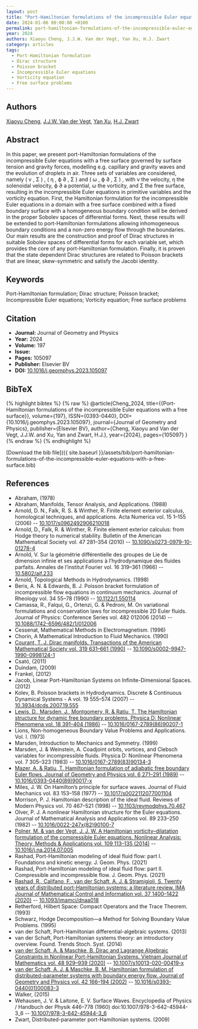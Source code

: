 ```yaml
---
layout: post
title: "Port-Hamiltonian formulations of the incompressible Euler equations with a free surface"
date: 2024-01-06 00:00:00 +0100
permalink: port-hamiltonian-formulations-of-the-incompressible-euler-equations-with-a-free-surface
year: 2024
authors: Xiaoyu Cheng, J.J.W. Van der Vegt, Yan Xu, H.J. Zwart
category: articles
tags:
  - Port-Hamiltonian formulation
  - Dirac structure
  - Poisson bracket
  - Incompressible Euler equations
  - Vorticity equation
  - Free surface problems
---
```

 
## Authors
[Xiaoyu Cheng](authors/xiaoyu-cheng), [J.J.W. Van der Vegt](authors/jaap-j-w-van-der-vegt), [Yan Xu](authors/yan-xu), [H.J. Zwart](authors/hans-zwart)
 
## Abstract
In this paper, we present port-Hamiltonian formulations of the incompressible Euler equations with a free surface governed by surface tension and gravity forces, modelling e.g. capillary and gravity waves and the evolution of droplets in air. Three sets of variables are considered, namely ( v , Σ ) , ( η , ϕ ∂ , Σ ) and ( ω , ϕ ∂ , Σ ) , with v the velocity, η the solenoidal velocity, ϕ ∂ a potential, ω the vorticity, and Σ the free surface, resulting in the incompressible Euler equations in primitive variables and the vorticity equation. First, the Hamiltonian formulation for the incompressible Euler equations in a domain with a free surface combined with a fixed boundary surface with a homogeneous boundary condition will be derived in the proper Sobolev spaces of differential forms. Next, these results will be extended to port-Hamiltonian formulations allowing inhomogeneous boundary conditions and a non-zero energy flow through the boundaries. Our main results are the construction and proof of Dirac structures in suitable Sobolev spaces of differential forms for each variable set, which provides the core of any port-Hamiltonian formulation. Finally, it is proven that the state dependent Dirac structures are related to Poisson brackets that are linear, skew-symmetric and satisfy the Jacobi identity.
 
## Keywords
Port-Hamiltonian formulation; Dirac structure; Poisson bracket; Incompressible Euler equations; Vorticity equation; Free surface problems
 
## Citation
- **Journal:** Journal of Geometry and Physics
- **Year:** 2024
- **Volume:** 197
- **Issue:** 
- **Pages:** 105097
- **Publisher:** Elsevier BV
- **DOI:** [10.1016/j.geomphys.2023.105097](https://doi.org/10.1016/j.geomphys.2023.105097)
 
## BibTeX
{% highlight bibtex %}
{% raw %}
@article{Cheng_2024,
  title={{Port-Hamiltonian formulations of the incompressible Euler equations with a free surface}},
  volume={197},
  ISSN={0393-0440},
  DOI={10.1016/j.geomphys.2023.105097},
  journal={Journal of Geometry and Physics},
  publisher={Elsevier BV},
  author={Cheng, Xiaoyu and Van der Vegt, J.J.W. and Xu, Yan and Zwart, H.J.},
  year={2024},
  pages={105097}
}
{% endraw %}
{% endhighlight %}
 
[Download the bib file]({{ site.baseurl }}/assets/bib/port-hamiltonian-formulations-of-the-incompressible-euler-equations-with-a-free-surface.bib)
 
## References
- Abraham, (1978)
- Abraham, Manifolds, Tensor Analysis, and Applications. (1988)
- Arnold, D. N., Falk, R. S. & Winther, R. Finite element exterior calculus, homological techniques, and applications. Acta Numerica vol. 15 1–155 (2006) -- [10.1017/s0962492906210018](https://doi.org/10.1017/s0962492906210018)
- Arnold, D., Falk, R. & Winther, R. Finite element exterior calculus: from Hodge theory to numerical stability. Bulletin of the American Mathematical Society vol. 47 281–354 (2010) -- [10.1090/s0273-0979-10-01278-4](https://doi.org/10.1090/s0273-0979-10-01278-4)
- Arnold, V. Sur la géométrie différentielle des groupes de Lie de dimension infinie et ses applications à l’hydrodynamique des fluides parfaits. Annales de l’institut Fourier vol. 16 319–361 (1966) -- [10.5802/aif.233](https://doi.org/10.5802/aif.233)
- Arnold, Topological Methods in Hydrodynamics. (1998)
- Beris, A. N. & Edwards, B. J. Poisson bracket formulation of incompressible flow equations in continuum mechanics. Journal of Rheology vol. 34 55–78 (1990) -- [10.1122/1.550114](https://doi.org/10.1122/1.550114)
- Camassa, R., Falqui, G., Ortenzi, G. & Pedroni, M. On variational formulations and conservation laws for incompressible 2D Euler fluids. Journal of Physics: Conference Series vol. 482 012006 (2014) -- [10.1088/1742-6596/482/1/012006](https://doi.org/10.1088/1742-6596/482/1/012006)
- Cessenat, Mathematical Methods in Electromagnetism. (1996)
- Chorin, A Mathematical Introduction to Fluid Mechanics. (1990)
- [Courant, T. J. Dirac manifolds. Transactions of the American Mathematical Society vol. 319 631–661 (1990)](dirac-manifolds) -- [10.1090/s0002-9947-1990-0998124-1](https://doi.org/10.1090/s0002-9947-1990-0998124-1)
- Csató, (2011)
- Duindam, (2009)
- Frankel, (2012)
- Jacob, Linear Port-Hamiltonian Systems on Infinite-Dimensional Spaces. (2012)
- Kolev, B. Poisson brackets in Hydrodynamics. Discrete &amp; Continuous Dynamical Systems - A vol. 19 555–574 (2007) -- [10.3934/dcds.2007.19.555](https://doi.org/10.3934/dcds.2007.19.555)
- [Lewis, D., Marsden, J., Montgomery, R. & Ratiu, T. The Hamiltonian structure for dynamic free boundary problems. Physica D: Nonlinear Phenomena vol. 18 391–404 (1986)](the-hamiltonian-structure-for-dynamic-free-boundary-problems) -- [10.1016/0167-2789(86)90207-1](https://doi.org/10.1016/0167-2789(86)90207-1)
- Lions, Non-homogeneous Boundary Value Problems and Applications. Vol. I. (1973)
- Marsden, Introduction to Mechanics and Symmetry. (1999)
- Marsden, J. & Weinstein, A. Coadjoint orbits, vortices, and Clebsch variables for incompressible fluids. Physica D: Nonlinear Phenomena vol. 7 305–323 (1983) -- [10.1016/0167-2789(83)90134-3](https://doi.org/10.1016/0167-2789(83)90134-3)
- [Mazer, A. & Ratiu, T. Hamiltonian formulation of adiabatic free boundary Euler flows. Journal of Geometry and Physics vol. 6 271–291 (1989)](hamiltonian-formulation-of-adiabatic-free-boundary-euler-flows) -- [10.1016/0393-0440(89)90017-x](https://doi.org/10.1016/0393-0440(89)90017-x)
- Miles, J. W. On Hamilton’s principle for surface waves. Journal of Fluid Mechanics vol. 83 153–158 (1977) -- [10.1017/s0022112077001104](https://doi.org/10.1017/s0022112077001104)
- Morrison, P. J. Hamiltonian description of the ideal fluid. Reviews of Modern Physics vol. 70 467–521 (1998) -- [10.1103/revmodphys.70.467](https://doi.org/10.1103/revmodphys.70.467)
- Olver, P. J. A nonlinear Hamiltonian structure for the Euler equations. Journal of Mathematical Analysis and Applications vol. 89 233–250 (1982) -- [10.1016/0022-247x(82)90100-7](https://doi.org/10.1016/0022-247x(82)90100-7)
- [Polner, M. & van der Vegt, J. J. W. A Hamiltonian vorticity–dilatation formulation of the compressible Euler equations. Nonlinear Analysis: Theory, Methods &amp; Applications vol. 109 113–135 (2014)](a-hamiltonian-vorticity-dilatation-formulation-of-the-compressible-euler-equations) -- [10.1016/j.na.2014.07.005](https://doi.org/10.1016/j.na.2014.07.005)
- Rashad, Port-Hamiltonian modeling of ideal fluid flow: part I. Foundations and kinetic energy. J. Geom. Phys. (2021)
- Rashad, Port-Hamiltonian modeling of ideal fluid flow: part II. Compressible and incompressible flow. J. Geom. Phys. (2021)
- [Rashad, R., Califano, F., van der Schaft, A. J. & Stramigioli, S. Twenty years of distributed port-Hamiltonian systems: a literature review. IMA Journal of Mathematical Control and Information vol. 37 1400–1422 (2020)](twenty-years-of-distributed-port-hamiltonian-systems-a-literature-review) -- [10.1093/imamci/dnaa018](https://doi.org/10.1093/imamci/dnaa018)
- Retherford, Hilbert Space: Compact Operators and the Trace Theorem. (1993)
- Schwarz, Hodge Decomposition—a Method for Solving Boundary Value Problems. (1995)
- van der Schaft, Port-Hamiltonian differential-algebraic systems. (2013)
- van der Schaft, Port-Hamiltonian systems theory: an introductory overview. Found. Trends Stoch. Syst. (2014)
- [van der Schaft, A. & Maschke, B. Dirac and Lagrange Algebraic Constraints in Nonlinear Port-Hamiltonian Systems. Vietnam Journal of Mathematics vol. 48 929–939 (2020)](dirac-and-lagrange-algebraic-constraints-in-nonlinear-port-hamiltonian-systems) -- [10.1007/s10013-020-00419-x](https://doi.org/10.1007/s10013-020-00419-x)
- [van der Schaft, A. J. & Maschke, B. M. Hamiltonian formulation of distributed-parameter systems with boundary energy flow. Journal of Geometry and Physics vol. 42 166–194 (2002)](hamiltonian-formulation-of-distributed-parameter-systems-with-boundary-energy-flow) -- [10.1016/s0393-0440(01)00083-3](https://doi.org/10.1016/s0393-0440(01)00083-3)
- Walker, (2015)
- Wehausen, J. V. & Laitone, E. V. Surface Waves. Encyclopedia of Physics / Handbuch der Physik 446–778 (1960) doi:10.1007/978-3-642-45944-3_6 -- [10.1007/978-3-642-45944-3_6](https://doi.org/10.1007/978-3-642-45944-3_6)
- Zwart, Distributed-parameter port-Hamiltonian systems. (2009)

